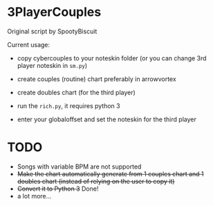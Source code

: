 # 3PlayerCouples
Original script by SpootyBiscuit 

Current usage:

- copy cybercouples to your noteskin folder (or you can change 3rd player noteskin in `sm.py`)
- create couples (routine) chart preferably in arrowvortex
- create doubles chart (for the third player)

- run the `rich.py`, it requires python 3
- enter your globaloffset and set the noteskin for the third player

# TODO
- Songs with variable BPM are not supported
- ~~Make the chart automatically  generate from 1 couples chart and 1 doubles chart (instead of relying on the user to copy it)~~
- ~~Convert it to Python 3~~ Done!
- a lot more...
